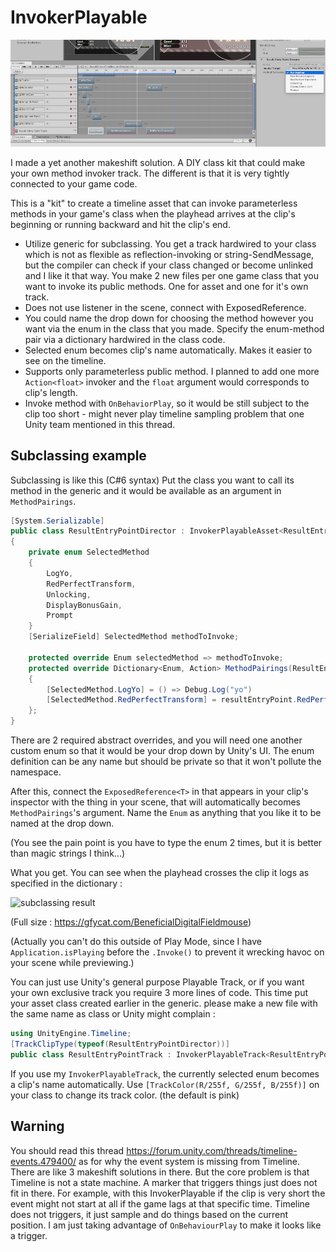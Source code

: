 # InvokerPlayable

![screenshot](ss.png)


I made a yet another makeshift solution. A DIY class kit that could make your own method invoker track. The different is that it is very tightly connected to your game code.

This is a "kit" to create a timeline asset that can invoke parameterless methods in your game's class when the playhead arrives at the clip's beginning or running backward and hit the clip's end.

- Utilize generic for subclassing. You get a track hardwired to your class which is not as flexible as reflection-invoking or string-SendMessage, but the compiler can check if your class changed or become unlinked and I like it that way. You make 2 new files per one game class that you want to invoke its public methods. One for asset and one for it's own track.
- Does not use listener in the scene, connect with ExposedReference<T>.
- You could name the drop down for choosing the method however you want via the enum in the class that you made. Specify the enum-method pair via a dictionary hardwired in the class code.
- Selected enum becomes clip's name automatically. Makes it easier to see on the timeline.
- Supports only parameterless public method. I planned to add one more `Action<float>` invoker and the `float` argument would corresponds to clip's length.
- Invoke method with `OnBehaviorPlay`, so it would be still subject to the clip too short - might never play timeline sampling problem that one Unity team mentioned in this thread.

## Subclassing example

Subclassing is like this (C#6 syntax) Put the class you want to call its method in the generic and it would be available as an argument in `MethodPairings`.

```csharp
[System.Serializable]
public class ResultEntryPointDirector : InvokerPlayableAsset<ResultEntryPoint>
{
    private enum SelectedMethod
    {
        LogYo,
        RedPerfectTransform,
        Unlocking,
        DisplayBonusGain,
        Prompt
    }
    [SerializeField] SelectedMethod methodToInvoke;

    protected override Enum selectedMethod => methodToInvoke;
    protected override Dictionary<Enum, Action> MethodPairings(ResultEntryPoint resultEntryPoint) => new Dictionary<Enum, Action>()
    {
        [SelectedMethod.LogYo] = () => Debug.Log("yo")
        [SelectedMethod.RedPerfectTransform] = resultEntryPoint.RedPerfectTransformActivate
    };
}
```

There are 2 required abstract overrides, and you will need one another custom enum so that it would be your drop down by Unity's UI. The enum definition can be any name but should be private so that it won't pollute the namespace.

After this, connect the `ExposedReference<T>` in that appears in your clip's inspector with the thing in your scene, that will automatically becomes `MethodPairings`'s argument.
Name the `Enum` as anything that you like it to be named at the drop down.

(You see the pain point is you have to type the enum 2 times, but it is better than magic strings I think...)

What you get. You can see when the playhead crosses the clip it logs as specified in the dictionary : 

![subclassing result](https://thumbs.gfycat.com/BeneficialDigitalFieldmouse-size_restricted.gif)

(Full size : https://gfycat.com/BeneficialDigitalFieldmouse)

(Actually you can't do this outside of Play Mode, since I have `Application.isPlaying` before the `.Invoke()` to prevent it wrecking havoc on your scene while previewing.)

You can just use Unity's general purpose Playable Track, or if you want your own exclusive track you require 3 more lines of code. This time put your asset class created earlier in the generic. please make a new file with the same name as class or Unity might complain : 

```csharp
using UnityEngine.Timeline;
[TrackClipType(typeof(ResultEntryPointDirector))]
public class ResultEntryPointTrack : InvokerPlayableTrack<ResultEntryPointDirector>{}
```

If you use my `InvokerPlayableTrack`, the currently selected enum becomes a clip's name automatically. Use `[TrackColor(R/255f, G/255f, B/255f)]` on your class to change its track color. (the default is pink)

## Warning

You should read this thread https://forum.unity.com/threads/timeline-events.479400/ as for why the event system is missing from Timeline. There are like 3 makeshift solutions in there. But the core problem is that Timeline is not a state machine. A marker that triggers things just does not fit in there. For example, with this InvokerPlayable if the clip is very short the event might not start at all if the game lags at that specific time. Timeline does not triggers, it just sample and do things based on the current position. I am just taking advantage of `OnBehaviourPlay` to make it looks like a trigger.
